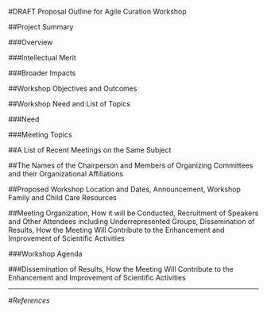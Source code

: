 #DRAFT Proposal Outline for Agile Curation Workshop

##Project Summary

###Overview

###Intellectual Merit

###Broader Impacts

##Workshop Objectives and Outcomes

##Workshop Need and List of Topics

###Need

###Meeting Topics

##A List of Recent Meetings on the Same Subject

##The Names of the Chairperson and Members of Organizing Committees and their Organizational Affiliations

##Proposed Workshop Location and Dates, Announcement, Workshop Family and Child Care Resources

##Meeting Organization, How it will be Conducted, Recruitment of Speakers and Other Attendees including Underrepresented 
Groups, Dissemination of Results, How the Meeting Will Contribute to the Enhancement and Improvement of Scientific 
Activities

###Workshop Agenda

###Dissemination of Results, How the Meeting Will Contribute to the Enhancement and Improvement of Scientific Activities

___


#*References*

